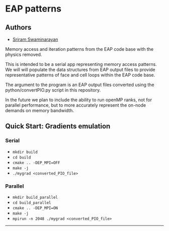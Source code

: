 # EAP patterns
## Authors
- [Sriram Swaminarayan](mailto:sriram@lanl.gov)

Memory access and iteration patterns from the EAP code base with the physics removed.

This is intended to be a serial app representing memory access
patterns.  We will  will populate the data structures from EAP output files
to provide representative patterns of face and cell loops within the
EAP code base.

The argument to the program is an EAP output files converted
using the python/convertPIO.py script in this repository.  

In the future we plan to include the ability to run openMP
ranks, not for parallel performance, but to more accurately represent
the on-node demands on memory bandwidth. 

## Quick Start: Gradients emulation
### Serial
- `mkdir build`
- `cd build`
- `cmake .. -DEP_MPI=OFF`
- `make -j`
- `./mygrad <converted_PIO_file>`

### Parallel
- `mkdir build_parallel`
- `cd build_parallel`
- `cmake .. -DEP_MPI=ON`
- `make -j`
- `mpirun -n 2048 ./mygrad <converted_PIO_file>`

 
***



